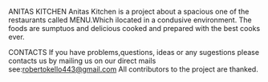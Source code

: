 ANITAS KITCHEN
Anitas Kitchen is a project about a spacious one of the restaurants called MENU.Which ilocated in a condusive environment.
The foods are sumptuos and delicious cooked and prepared with the best cooks ever.

CONTACTS
If you have problems,questions, ideas or any sugestions please contacts us by mailing us on our direct mails see:robertokello443@gmail.com
     All contributors to the project are thanked.


